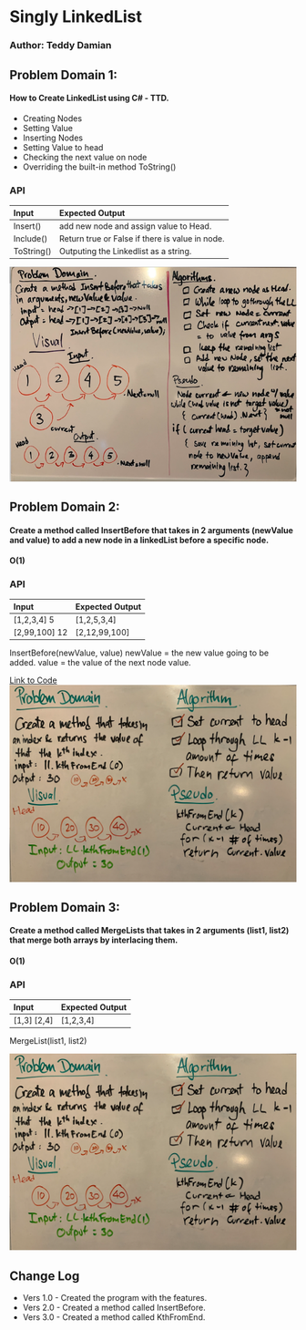# Singly LinkedList
### Author: Teddy Damian
## Problem Domain 1:
#### How to Create LinkedList using C# - TTD.
- Creating Nodes
- Setting Value
- Inserting Nodes
- Setting Value to head
- Checking the next value on node
- Overriding the built-in method ToString()
### API
| Input | Expected Output |
| :----------- | :----------- |
| Insert() | add new node and assign value to Head.|
| Include() | Return true or False if there is value in node.|
| ToString() | Outputing the Linkedlist as a string.|

![WB](https://github.com/teddydamian/CSharp-data-structures-algorithms/blob/master/assets/New2.png)

## Problem Domain 2:
#### Create a method called InsertBefore that takes in 2 arguments (newValue and value) to add a new node in a linkedList before a specific node.
#### O(1) 
### API
| Input | Expected Output |
| :----------- | :----------- |
| [1,2,3,4] 5 | [1,2,5,3,4] | 
| [2,99,100] 12  | [2,12,99,100] |
InsertBefore(newValue, value)
newValue = the new value going to be added.
value = the value of the next node value.

[Link to Code](https://github.com/teddydamian/CSharp-data-structures-algorithms/blob/master/LinkedList/LinkedList/Classes/LinkedList.cs)
![WB](https://github.com/teddydamian/CSharp-data-structures-algorithms/blob/master/assets/kth.png)

## Problem Domain 3:
#### Create a method called MergeLists that takes in 2 arguments (list1, list2) that merge both arrays by interlacing them.
#### O(1) 
### API
| Input | Expected Output |
| :----------- | :----------- |
| [1,3]  [2,4] | [1,2,3,4] | 

MergeList(list1, list2)

![WB](https://github.com/teddydamian/CSharp-data-structures-algorithms/blob/master/assets/kth.png)


## Change Log
- Vers 1.0 - Created the program with the features.
- Vers 2.0 - Created a method called InsertBefore.
- Vers 3.0 - Created a method called KthFromEnd.
